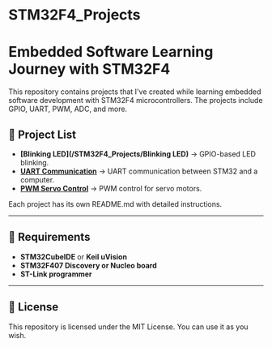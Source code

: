 # STM32F4_Projects
# Embedded Software Learning Journey with STM32F4

This repository contains projects that I've created while learning embedded software development with STM32F4 microcontrollers. The projects include GPIO, UART, PWM, ADC, and more.

## 📂 Project List
- **[Blinking LED](/STM32F4_Projects/Blinking LED)** → GPIO-based LED blinking.
- **[UART Communication](-)** → UART communication between STM32 and a computer.
- **[PWM Servo Control](-)** → PWM control for servo motors.

Each project has its own README.md with detailed instructions.

---

## 🔧 Requirements
- **STM32CubeIDE** or **Keil uVision**
- **STM32F407 Discovery or Nucleo board**
- **ST-Link programmer**

---
## 📜 License
This repository is licensed under the MIT License. You can use it as you wish.

